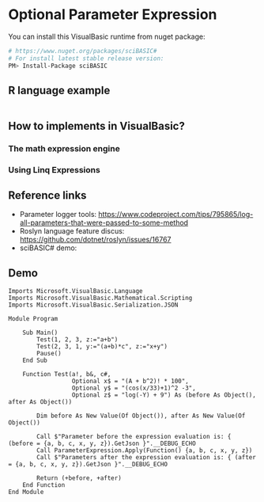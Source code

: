 # Optional Parameter Expression

You can install this VisualBasic runtime from nuget package:

```bash
# https://www.nuget.org/packages/sciBASIC#
# For install latest stable release version:
PM> Install-Package sciBASIC
```

## R language example

```R

```

## How to implements in VisualBasic?

### The math expression engine
### Using Linq Expressions

## Reference links

+ Parameter logger tools: https://www.codeproject.com/tips/795865/log-all-parameters-that-were-passed-to-some-method
+ Roslyn language feature discus: https://github.com/dotnet/roslyn/issues/16767
+ sciBASIC# demo: 

## Demo

```vbnet
Imports Microsoft.VisualBasic.Language
Imports Microsoft.VisualBasic.Mathematical.Scripting
Imports Microsoft.VisualBasic.Serialization.JSON

Module Program

    Sub Main()
        Test(1, 2, 3, z:="a+b")
        Test(2, 3, 1, y:="(a+b)*c", z:="x+y")
        Pause()
    End Sub

    Function Test(a!, b&, c#,
                  Optional x$ = "(A + b^2)! * 100",
                  Optional y$ = "(cos(x/33)+1)^2 -3",
                  Optional z$ = "log(-Y) + 9") As (before As Object(), after As Object())

        Dim before As New Value(Of Object()), after As New Value(Of Object())

        Call $"Parameter before the expression evaluation is: { (before = {a, b, c, x, y, z}).GetJson }".__DEBUG_ECHO
        Call ParameterExpression.Apply(Function() {a, b, c, x, y, z})
        Call $"Parameters after the expression evaluation is: { (after = {a, b, c, x, y, z}).GetJson }".__DEBUG_ECHO

        Return (+before, +after)
    End Function
End Module
```